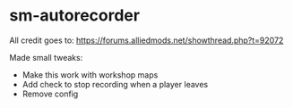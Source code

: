 # sm-autorecorder

All credit goes to: https://forums.alliedmods.net/showthread.php?t=92072

Made small tweaks:
- Make this work with workshop maps
- Add check to stop recording when a player leaves
- Remove config
